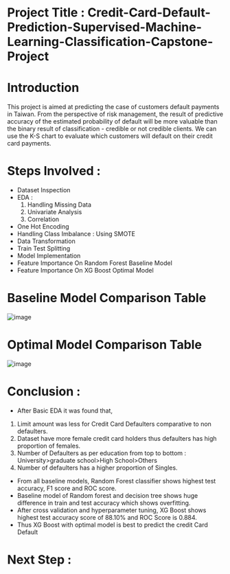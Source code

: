 # Project Title : Credit-Card-Default-Prediction-Supervised-Machine-Learning-Classification-Capstone-Project
# Introduction
This project is aimed at predicting the case of customers default payments in Taiwan. From the perspective of risk management, the result of predictive accuracy of the estimated probability of default will be more valuable than the binary result of classification - credible or not credible clients. We can use the K-S chart to evaluate which customers will default on their credit card payments.

# Steps Involved :
* Dataset Inspection
* EDA :
  1. Handling Missing Data
  2. Univariate Analysis
  3. Correlation
* One Hot Encoding
* Handling Class Imbalance : Using SMOTE
* Data Transformation
* Train Test Splitting
* Model Implementation
* Feature Importance On Random Forest Baseline Model
* Feature Importance On XG Boost Optimal Model

# Baseline Model Comparison Table
![image](https://user-images.githubusercontent.com/46549606/172003887-d5644d19-c4e3-487b-8035-2fc96a723f97.png)

# Optimal Model Comparison Table
![image](https://user-images.githubusercontent.com/46549606/172003902-4f5c7974-77d8-406a-b51c-0f17d1b4ffd9.png)

# Conclusion :
* After Basic EDA it was found that,
 1. Limit amount was less for Credit Card Defaulters comparative to non defaulters.
 2. Dataset have more female credit card holders thus defaulters has high proportion of females.
 3. Number of Defaulters as per education from top to bottom : 
University>graduate school>High School>Others
 4. Number of defaulters has a higher proportion of Singles.
* From all baseline models, Random Forest classifier shows highest test accuracy, F1 score and ROC score.
* Baseline model of Random forest and decision tree shows huge difference in train and test accuracy which shows overfitting.
* After cross validation and hyperparameter tuning, XG Boost shows highest test accuracy score of 88.10% and ROC Score is 0.884.
* Thus XG Boost with optimal model is best to predict the credit Card Default

# Next Step :


